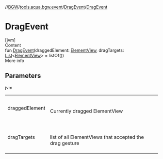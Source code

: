 //[BGW](../../../index.md)/[tools.aqua.bgw.event](../index.md)/[DragEvent](index.md)/[DragEvent](-drag-event.md)



# DragEvent  
[jvm]  
Content  
fun [DragEvent](-drag-event.md)(draggedElement: [ElementView](../../tools.aqua.bgw.elements/-element-view/index.md), dragTargets: [List](https://kotlinlang.org/api/latest/jvm/stdlib/kotlin.collections/-list/index.html)<[ElementView](../../tools.aqua.bgw.elements/-element-view/index.md)> = listOf())  
More info  


## Parameters  
  
jvm  
  
| | |
|---|---|
| <a name="tools.aqua.bgw.event/DragEvent/DragEvent/#tools.aqua.bgw.elements.ElementView#kotlin.collections.List[tools.aqua.bgw.elements.ElementView]/PointingToDeclaration/"></a>draggedElement| <a name="tools.aqua.bgw.event/DragEvent/DragEvent/#tools.aqua.bgw.elements.ElementView#kotlin.collections.List[tools.aqua.bgw.elements.ElementView]/PointingToDeclaration/"></a><br><br>Currently dragged ElementView<br><br>|
| <a name="tools.aqua.bgw.event/DragEvent/DragEvent/#tools.aqua.bgw.elements.ElementView#kotlin.collections.List[tools.aqua.bgw.elements.ElementView]/PointingToDeclaration/"></a>dragTargets| <a name="tools.aqua.bgw.event/DragEvent/DragEvent/#tools.aqua.bgw.elements.ElementView#kotlin.collections.List[tools.aqua.bgw.elements.ElementView]/PointingToDeclaration/"></a><br><br>list of all ElementViews that accepted the drag gesture<br><br>|
  
  



